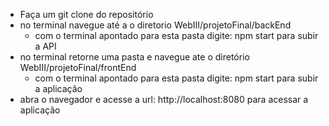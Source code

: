 - Faça um git clone do repositório
- no terminal navegue até a o diretorio WebIII/projetoFinal/backEnd
    - com o terminal apontado para esta pasta digite: npm start para subir a API
- no terminal retorne uma pasta e navegue ate o diretório WebIII/projetoFinal/frontEnd
    - com o terminal apontado para esta pasta digite: npm start para subir a aplicação
- abra o navegador e acesse a url: http://localhost:8080 para acessar a aplicação
